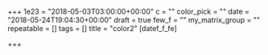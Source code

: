 +++
1e23 = "2018-05-03T03:00:00+00:00"
c = ""
color_pick = ""
date = "2018-05-24T19:04:30+00:00"
draft = true
few_f = ""
my_matrix_group = ""
repeatable = []
tags = []
title = "color2"
[datef_f_fe]

+++
